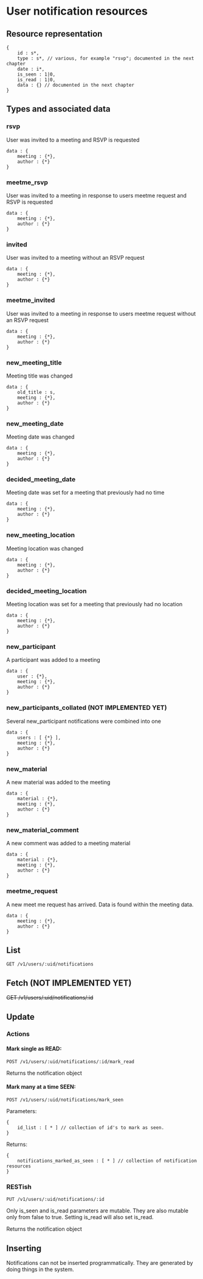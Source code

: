 # User notification resources

## Resource representation

    {
        id : s*,
        type : s*, // various, for example "rsvp"; documented in the next chapter
        date : i*,
        is_seen : 1|0,
        is_read : 1|0,
        data : {} // documented in the next chapter
    }

## Types and associated data

### rsvp

User was invited to a meeting and RSVP is requested

    data : {
        meeting : {*},
        author : {*}
    }

### meetme_rsvp

User was invited to a meeting in response to users meetme request and RSVP is requested

    data : {
        meeting : {*},
        author : {*}
    }

### invited

User was invited to a meeting without an RSVP request

    data : {
        meeting : {*},
        author : {*}
    }

### meetme_invited

User was invited to a meeting in response to users meetme request without an RSVP request

    data : {
        meeting : {*},
        author : {*}
    }

### new\_meeting\_title

Meeting title was changed

    data : {
        old_title : s,
        meeting : {*},
        author : {*}
    }

### new\_meeting\_date

Meeting date was changed

    data : {
        meeting : {*},
        author : {*}
    }

### decided\_meeting\_date

Meeting date was set for a meeting that previously had no time

    data : {
        meeting : {*},
        author : {*}
    }

### new\_meeting\_location

Meeting location was changed

    data : {
        meeting : {*},
        author : {*}
    }

### decided\_meeting\_location

Meeting location was set for a meeting that previously had no location

    data : {
        meeting : {*},
        author : {*}
    }

### new\_participant

A participant was added to a meeting

    data : {
        user : {*},
        meeting : {*},
        author : {*}
    }

### new\_participants\_collated (NOT IMPLEMENTED YET)

Several new\_participant notifications were combined into one

    data : {
        users : [ {*} ],
        meeting : {*},
        author : {*}
    }

### new\_material

A new material was added to the meeting

    data : {
        material : {*},
        meeting : {*},
        author : {*}
    }

### new\_material\_comment

A new comment was added to a meeting material

    data : {
        material : {*},
        meeting : {*},
        author : {*}
    }

### meetme\_request

A new meet me request has arrived. Data is found within the meeting data.

    data : {
        meeting : {*},
        author : {*}
    }

## List

    GET /v1/users/:uid/notifications

## Fetch (NOT IMPLEMENTED YET)

~~GET /v1/users/:uid/notifications/:id~~

## Update

### Actions

#### Mark single as READ:

    POST /v1/users/:uid/notifications/:id/mark_read
    
Returns the notification object

#### Mark many at a time SEEN:

    POST /v1/users/:uid/notifications/mark_seen

Parameters:
    
    {
        id_list : [ * ] // collection of id's to mark as seen.
    }
    
Returns:

    {
        notifications_marked_as_seen : [ * ] // collection of notification resources
    }
    
### RESTish

    PUT /v1/users/:uid/notifications/:id

Only is\_seen and is\_read parameters are mutable. They are also mutable only from false to true. Setting is\_read will also set is\_read.
    
Returns the notification object

## Inserting

Notifications can not be inserted programmatically. They are generated by doing things in the system.


